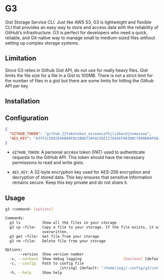 # G3

Gist Storage Service CLI. Just like AWS S3, G3 is lightweight and flexible
CLI that provides an easy way to store and access data with the reliability
of GitHub’s infrastructure. G3 is perfect for developers who need a quick,
reliable, and Git-native way to manage small to medium-sized files without
setting up complex storage systems.

## Limitation

Since G3 relies in Github Gist API, do not use for really heavy files.
Gist limits the file size for a file in a Gist to 100MB. There is not a
strict limit for the number of files in a gist but there are some limits
for hitting the Github API per key

## Installation

## Configuration

```json
{
  "GITHUB_TOKEN": "github_22faketoken_asieowiafhjls2basdjnnmazxwa",
  "AES_KEY": "A37F1C5D92E46B88F021BD6734FAC95E127A45EF983DBC7609DD4F602A9183BF"
}
```

- `GITHUB_TOKEN`: A personal access token (PAT) used to authenticate requests
  to the GitHub API. This token should have the necessary permissions to
  read and write gists.

- `AES_KEY`: A 32-byte encryption key used for AES-256 encryption and
  decryption of stored data. This key ensures that sensitive information
  remains secure. Keep this key private and do not share it.

## Usage

```sh
g3 <command> [options]

Commands:
  g3 ls          Show all the files in your storage
  g3 cp <file>   Copy a file to your storage. If the file exists, it will be
                 overwritten.
  g3 get <file>  Get file from your storage
  g3 rm <file>   Delete file from your storage

Options:
      --version  Show version number                                   [boolean]
  -v, --verbose  Show debug logging                   [boolean] [default: false]
  -c, --config   Path to config file
                         [string] [default: "/home/jegj/.config/g3/config.json"]
  -h, --help     Show help                                             [boolean]

```
